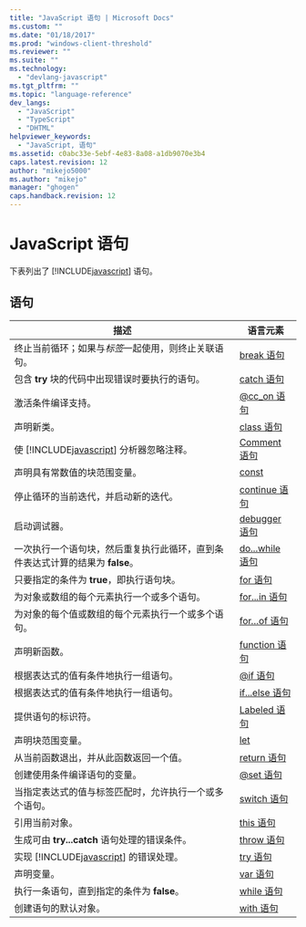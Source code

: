 ```yaml
---
title: "JavaScript 语句 | Microsoft Docs"
ms.custom: ""
ms.date: "01/18/2017"
ms.prod: "windows-client-threshold"
ms.reviewer: ""
ms.suite: ""
ms.technology: 
  - "devlang-javascript"
ms.tgt_pltfrm: ""
ms.topic: "language-reference"
dev_langs: 
  - "JavaScript"
  - "TypeScript"
  - "DHTML"
helpviewer_keywords: 
  - "JavaScript, 语句"
ms.assetid: c0abc33e-5ebf-4e83-8a08-a1db9070e3b4
caps.latest.revision: 12
author: "mikejo5000"
ms.author: "mikejo"
manager: "ghogen"
caps.handback.revision: 12
---
```

# JavaScript 语句
下表列出了 [!INCLUDE[javascript](../../javascript/includes/javascript-md.md)] 语句。  
  
## 语句  
  
|描述|语言元素|  
|--------|----------|  
|终止当前循环；如果与*标签*一起使用，则终止关联语句。|[break 语句](../../javascript/reference/break-statement-javascript.md)|  
|包含 **try** 块的代码中出现错误时要执行的语句。|[catch 语句](../../javascript/reference/try-dot-dot-dot-catch-dot-dot-dot-finally-statement-javascript.md)|  
|激活条件编译支持。|[@cc\_on 语句](../../javascript/reference/at-cc-on-statement-javascript.md)|  
|声明新类。|[class 语句](../../javascript/reference/class-statement-javascript.md)|  
|使 [!INCLUDE[javascript](../../javascript/includes/javascript-md.md)] 分析器忽略注释。|[Comment 语句](../../javascript/reference/comment-statements-javascript.md)|  
|声明具有常数值的块范围变量。|[const](../../javascript/reference/const-statement-javascript.md)|  
|停止循环的当前迭代，并启动新的迭代。|[continue 语句](../../javascript/reference/continue-statement-javascript.md)|  
|启动调试器。|[debugger 语句](../../javascript/reference/debugger-statement-javascript.md)|  
|一次执行一个语句块，然后重复执行此循环，直到条件表达式计算的结果为 **false**。|[do...while 语句](../../javascript/reference/do-dot-dot-dot-while-statement-javascript.md)|  
|只要指定的条件为 **true**，即执行语句块。|[for 语句](../../javascript/reference/for-statement-javascript.md)|  
|为对象或数组的每个元素执行一个或多个语句。|[for...in 语句](../../javascript/reference/for-dot-dot-dot-in-statement-javascript.md)|  
|为对象的每个值或数组的每个元素执行一个或多个语句。|[for…of 语句](../../javascript/reference/for-dot-dot-dot-of-statement-javascript.md)|  
|声明新函数。|[function 语句](../../javascript/reference/function-statement-javascript.md)|  
|根据表达式的值有条件地执行一组语句。|[@if 语句](../../javascript/reference/at-if-statement-javascript.md)|  
|根据表达式的值有条件地执行一组语句。|[if...else 语句](../../javascript/reference/if-dot-dot-dot-else-statement-javascript.md)|  
|提供语句的标识符。|[Labeled 语句](../../javascript/reference/labeled-statement-javascript.md)|  
|声明块范围变量。|[let](../../javascript/reference/let-statement-javascript.md)|  
|从当前函数退出，并从此函数返回一个值。|[return 语句](../../javascript/reference/return-statement-javascript.md)|  
|创建使用条件编译语句的变量。|[@set 语句](../../javascript/reference/at-set-statement-javascript.md)|  
|当指定表达式的值与标签匹配时，允许执行一个或多个语句。|[switch 语句](../../javascript/reference/switch-statement-javascript.md)|  
|引用当前对象。|[this 语句](../../javascript/reference/this-statement-javascript.md)|  
|生成可由 **try...catch** 语句处理的错误条件。|[throw 语句](../../javascript/reference/throw-statement-javascript.md)|  
|实现 [!INCLUDE[javascript](../../javascript/includes/javascript-md.md)] 的错误处理。|[try 语句](../../javascript/reference/try-dot-dot-dot-catch-dot-dot-dot-finally-statement-javascript.md)|  
|声明变量。|[var 语句](../../javascript/reference/var-statement-javascript.md)|  
|执行一条语句，直到指定的条件为 **false**。|[while 语句](../../javascript/reference/while-statement-javascript.md)|  
|创建语句的默认对象。|[with 语句](../../javascript/reference/with-statement-javascript.md)|